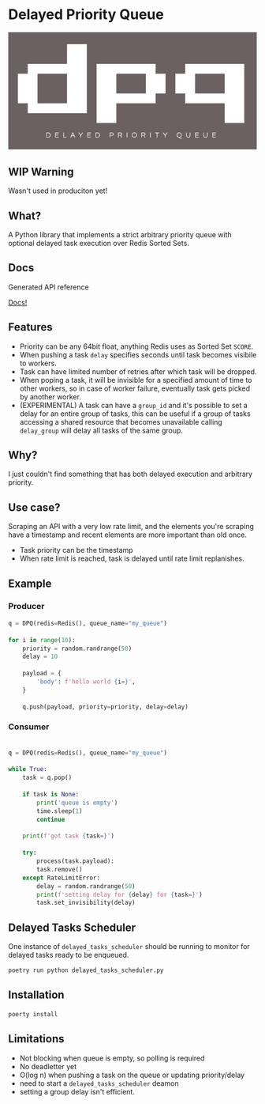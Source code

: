 # Delayed Priority Queue

![logo](/imgs/logo.png)

## WIP Warning

Wasn't used in produciton yet!

## What?

A Python library that implements a strict arbitrary priority queue with optional delayed task execution over Redis Sorted Sets.

## Docs 

Generated API reference

[Docs!](https://quatrix.github.io/dpq/)

## Features

* Priority can be any 64bit float, anything Redis uses as Sorted Set `SCORE`.
* When pushing a task `delay` specifies seconds until task becomes visibile to workers.
* Task can have limited number of retries after which task will be dropped.
* When poping a task, it will be invisible for a specified amount of time to other workers, so in case of worker failure, eventually task gets picked by another worker.
* (EXPERIMENTAL) A task can have a `group_id` and it's possible to set a delay for an entire group of tasks, this can be useful if a group of tasks accessing a shared resource that becomes unavailable calling `delay_group` will delay all tasks of the same group.

## Why?

I just couldn't find something that has both delayed execution and arbitrary priority.

## Use case?

Scraping an API with a very low rate limit, and the elements you're scraping have a timestamp and recent elements are more important than old once. 

* Task priority can be the timestamp
* When rate limit is reached, task is delayed until rate limit replanishes.

## Example

### Producer
```python
q = DPQ(redis=Redis(), queue_name="my_queue")

for i in range(10):
    priority = random.randrange(50)
    delay = 10

    payload = {
        'body': f'hello world {i=}',
    }

    q.push(payload, priority=priority, delay=delay)
```

### Consumer
```python

q = DPQ(redis=Redis(), queue_name="my_queue")

while True:
    task = q.pop()

    if task is None:
        print('queue is empty')
        time.sleep(1)
        continue

    print(f'got task {task=}')

    try:
        process(task.payload):
        task.remove()
    except RateLimitError:
        delay = random.randrange(50)
        print(f'setting delay for {delay} for {task=}')
        task.set_invisibility(delay)
```


## Delayed Tasks Scheduler

One instance of `delayed_tasks_scheduler` should be running to monitor for
delayed tasks ready to be enqueued.

```bash
poetry run python delayed_tasks_scheduler.py
```


## Installation

```bash
poerty install
```

## Limitations

* Not blocking when queue is empty, so polling is required
* No deadletter yet
* O(log n) when pushing a task on the queue or updating priority/delay
* need to start a `delayed_tasks_scheduler` deamon
* setting a group delay isn't efficient.
